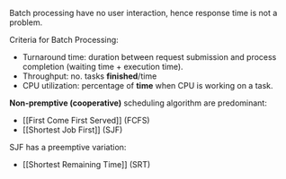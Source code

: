Batch processing have no user interaction, hence response time is not a problem. 

Criteria for Batch Processing:
- Turnaround time: duration between request submission and process completion (waiting time + execution time).
- Throughput: no. tasks **finished**/time
- CPU utilization: percentage of **time** when CPU is working on a task.

**Non-premptive (cooperative)** scheduling algorithm are predominant:
- [[First Come First Served]] (FCFS)
- [[Shortest Job First]] (SJF)

SJF has a preemptive variation:
- [[Shortest Remaining Time]] (SRT)